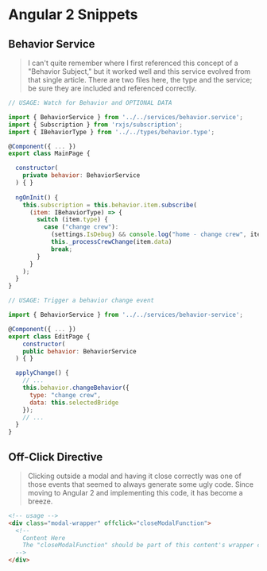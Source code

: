 # Angular 2 Snippets

## Behavior Service

> I can't quite remember where I first referenced this concept of a "Behavior Subject," but it worked well and this service evolved from that single article.  There are two files here, the type and the service; be sure they are included and referenced correctly.

```javascript
// USAGE: Watch for Behavior and OPTIONAL DATA

import { BehaviorService } from '../../services/behavior.service';
import { Subscription } from 'rxjs/subscription';
import { IBehaviorType } from '../../types/behavior.type';

@Component({ ... })
export class MainPage {

  constructor(
    private behavior: BehaviorService
  ) { }
  
  ngOnInit() {
    this.subscription = this.behavior.item.subscribe(
      (item: IBehaviorType) => {
        switch (item.type) {
          case ("change crew"):
            (settings.IsDebug) && console.log("home - change crew", item.data);
            this._processCrewChange(item.data)
            break;
        }
      }
    );
  }
}

// USAGE: Trigger a behavior change event

import { BehaviorService } from '../../services/behavior-service';

@Component({ ... })
export class EditPage {
    constructor(
    public behavior: BehaviorService
  ) { }

  applyChange() {
    // ...
    this.behavior.changeBehavior({
      type: "change crew",
      data: this.selectedBridge
    });
    // ...
  }
}
```

## Off-Click Directive

> Clicking outside a modal and having it close correctly was one of those events that seemed to always generate some ugly code.  Since moving to Angular 2 and implementing this code, it has become a breeze.

```html
<!-- usage -->
<div class="modal-wrapper" offclick="closeModalFunction">
  <!--
    Content Here
    The "closeModalFunction" should be part of this content's wrapper class.
  -->
</div>
```
